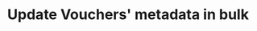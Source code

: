 ---
title: Update Vouchers' metadata in bulk
category: 636284b7e6b02c00a136e873
slug: aaupdate-vouchers-metadata-in-bulk
parentDoc: 63990b2ff90ceb006a5e59cc
hidden: false
order: 15
---